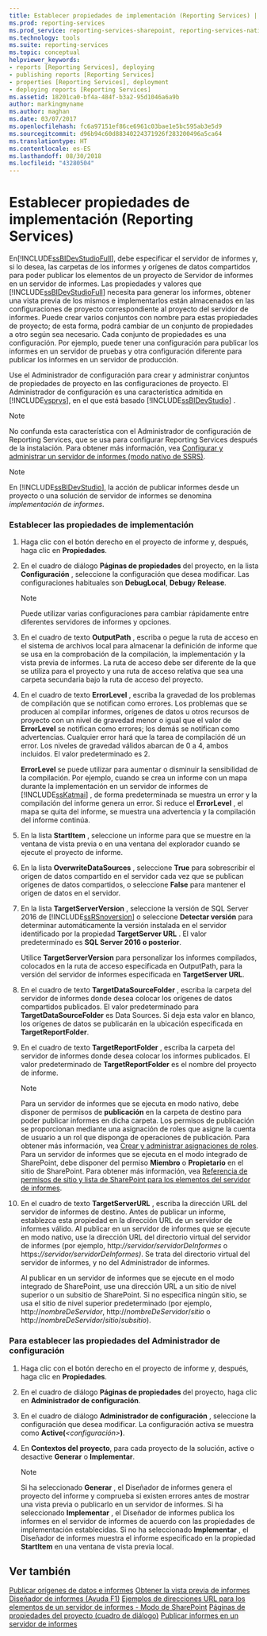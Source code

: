 ```yaml
---
title: Establecer propiedades de implementación (Reporting Services) | Microsoft Docs
ms.prod: reporting-services
ms.prod_service: reporting-services-sharepoint, reporting-services-native
ms.technology: tools
ms.suite: reporting-services
ms.topic: conceptual
helpviewer_keywords:
- reports [Reporting Services], deploying
- publishing reports [Reporting Services]
- properties [Reporting Services], deployment
- deploying reports [Reporting Services]
ms.assetid: 18201ca0-bf4a-484f-b3a2-95d1046a6a9b
author: markingmyname
ms.author: maghan
ms.date: 03/07/2017
ms.openlocfilehash: fc6a97151ef86ce6961c03bae1e5bc595ab3e5d9
ms.sourcegitcommit: d96b94c60d88340224371926f283200496a5ca64
ms.translationtype: HT
ms.contentlocale: es-ES
ms.lasthandoff: 08/30/2018
ms.locfileid: "43280504"
---
```

# <a name="set-deployment-properties-reporting-services"></a>Establecer propiedades de implementación (Reporting Services)

  En[!INCLUDE[ssBIDevStudioFull](../../includes/ssbidevstudiofull-md.md)], debe especificar el servidor de informes y, si lo desea, las carpetas de los informes y orígenes de datos compartidos para poder publicar los elementos de un proyecto de Servidor de informes en un servidor de informes. Las propiedades y valores que [!INCLUDE[ssBIDevStudioFull](../../includes/ssbidevstudiofull-md.md)] necesita para generar los informes, obtener una vista previa de los mismos e implementarlos están almacenados en las configuraciones de proyecto correspondiente al proyecto del servidor de informes. Puede crear varios conjuntos con nombre para estas propiedades de proyecto; de esta forma, podrá cambiar de un conjunto de propiedades a otro según sea necesario. Cada conjunto de propiedades es una configuración. Por ejemplo, puede tener una configuración para publicar los informes en un servidor de pruebas y otra configuración diferente para publicar los informes en un servidor de producción.  
  
 Use el Administrador de configuración para crear y administrar conjuntos de propiedades de proyecto en las configuraciones de proyecto. El Administrador de configuración es una característica admitida en [!INCLUDE[vsprvs](../../includes/vsprvs-md.md)], en el que está basado [!INCLUDE[ssBIDevStudio](../../includes/ssbidevstudio-md.md)] .  
  
> [!NOTE]  
>  No confunda esta característica con el Administrador de configuración de Reporting Services, que se usa para configurar Reporting Services después de la instalación. Para obtener más información, vea [Configurar y administrar un servidor de informes &#40;modo nativo de SSRS&#41;](../../reporting-services/report-server/configure-and-administer-a-report-server-ssrs-native-mode.md).  
  
> [!NOTE]  
>  En [!INCLUDE[ssBIDevStudio](../../includes/ssbidevstudio-md.md)], la acción de publicar informes desde un proyecto o una solución de servidor de informes se denomina *implementación de informes*.  
  
### <a name="to-set-deployment-properties"></a>Establecer las propiedades de implementación
  
1. Haga clic con el botón derecho en el proyecto de informe y, después, haga clic en **Propiedades**.  
  
2. En el cuadro de diálogo **Páginas de propiedades** del proyecto, en la lista **Configuración** , seleccione la configuración que desea modificar. Las configuraciones habituales son **DebugLocal**, **Debug**y **Release**.  
  
    > [!NOTE]  
    >  Puede utilizar varias configuraciones para cambiar rápidamente entre diferentes servidores de informes y opciones.  
  
3. En el cuadro de texto **OutputPath**  , escriba o pegue la ruta de acceso en el sistema de archivos local para almacenar la definición de informe que se usa en la comprobación de la compilación, la implementación y la vista previa de informes. La ruta de acceso debe ser diferente de la que se utiliza para el proyecto y una ruta de acceso relativa que sea una carpeta secundaria bajo la ruta de acceso del proyecto.  
  
4. En el cuadro de texto **ErrorLevel**  , escriba la gravedad de los problemas de compilación que se notifican como errores. Los problemas que se producen al compilar informes, orígenes de datos u otros recursos de proyecto con un nivel de gravedad menor o igual que el valor de **ErrorLevel**  se notifican como errores; los demás se notifican como advertencias. Cualquier error hará que la tarea de compilación dé un error. Los niveles de gravedad válidos abarcan de 0 a 4, ambos incluidos. El valor predeterminado es 2.  
  
     **ErrorLevel** se puede utilizar para aumentar o disminuir la sensibilidad de la compilación. Por ejemplo, cuando se crea un informe con un mapa durante la implementación en un servidor de informes de [!INCLUDE[ssKatmai](../../includes/sskatmai-md.md)] , de forma predeterminada se muestra un error y la compilación del informe genera un error. Si reduce el **ErrorLevel** , el mapa se quita del informe, se muestra una advertencia y la compilación del informe continúa.  
  
5. En la lista **StartItem**  , seleccione un informe para que se muestre en la ventana de vista previa o en una ventana del explorador cuando se ejecute el proyecto de informe.  
  
6. En la lista **OverwriteDataSources** , seleccione **True** para sobrescribir el origen de datos compartido en el servidor cada vez que se publican orígenes de datos compartidos, o seleccione **False** para mantener el origen de datos en el servidor.  
  
7. En la lista **TargetServerVersion** , seleccione la versión de SQL Server 2016 de [!INCLUDE[ssRSnoversion](../../includes/ssrsnoversion-md.md)] o seleccione **Detectar versión** para determinar automáticamente la versión instalada en el servidor identificado por la propiedad **TargetServer URL** . El valor predeterminado es **SQL Server 2016 o posterior**.  
  
     Utilice **TargetServerVersion** para personalizar los informes compilados, colocados en la ruta de acceso especificada en OutputPath, para la versión del servidor de informes especificada en **TargetServer URL**.  
  
8. En el cuadro de texto **TargetDataSourceFolder** , escriba la carpeta del servidor de informes donde desea colocar los orígenes de datos compartidos publicados. El valor predeterminado para **TargetDataSourceFolder** es Data Sources. Si deja esta valor en blanco, los orígenes de datos se publicarán en la ubicación especificada en **TargetReportFolder**.  
  
9. En el cuadro de texto **TargetReportFolder** , escriba la carpeta del servidor de informes donde desea colocar los informes publicados. El valor predeterminado de **TargetReportFolder**  es el nombre del proyecto de informe.  
  
    > [!NOTE]  
    >  Para un servidor de informes que se ejecuta en modo nativo, debe disponer de permisos de **publicación** en la carpeta de destino para poder publicar informes en dicha carpeta. Los permisos de publicación se proporcionan mediante una asignación de roles que asigne la cuenta de usuario a un rol que disponga de operaciones de publicación. Para obtener más información, vea [Crear y administrar asignaciones de roles](../../reporting-services/security/create-and-manage-role-assignments.md). Para un servidor de informes que se ejecuta en el modo integrado de SharePoint, debe disponer del permiso **Miembro** o **Propietario** en el sitio de SharePoint. Para obtener más información, vea [Referencia de permisos de sitio y lista de SharePoint para los elementos del servidor de informes](../../reporting-services/security/sharepoint-site-and-list-permission-reference-for-report-server-items.md).  
  
10. En el cuadro de texto **TargetServerURL** , escriba la dirección URL del servidor de informes de destino. Antes de publicar un informe, establezca esta propiedad en la dirección URL de un servidor de informes válido. Al publicar en un servidor de informes que se ejecute en modo nativo, use la dirección URL del directorio virtual del servidor de informes (por ejemplo, http:*//servidor/servidorDeInformes* o https:*//servidor/servidorDeInformes)*. Se trata del directorio virtual del servidor de informes, y no del Administrador de informes.  
  
     Al publicar en un servidor de informes que se ejecute en el modo integrado de SharePoint, use una dirección URL a un sitio de nivel superior o un subsitio de SharePoint. Si no especifica ningún sitio, se usa el sitio de nivel superior predeterminado (por ejemplo, http://*nombreDeServidor*, http://*nombreDeServidor*/*sitio* o http://*nombreDeServidor*/*sitio*/*subsitio*).  
  
### <a name="to-set-configuration-manager-properties"></a>Para establecer las propiedades del Administrador de configuración  
  
1. Haga clic con el botón derecho en el proyecto de informe y, después, haga clic en **Propiedades**.  
  
2. En el cuadro de diálogo **Páginas de propiedades** del proyecto, haga clic en **Administrador de configuración**.  
  
3. En el cuadro de diálogo **Administrador de configuración** , seleccione la configuración que desea modificar. La configuración activa se muestra como **Active(***\<configuración>***)**.  
  
4. En **Contextos del proyecto**, para cada proyecto de la solución, active o desactive **Generar** o **Implementar**.  
  
    > [!NOTE]  
    >  Si ha seleccionado **Generar** , el Diseñador de informes genera el proyecto del informe y comprueba si existen errores antes de mostrar una vista previa o publicarlo en un servidor de informes. Si ha seleccionado **Implementar** , el Diseñador de informes publica los informes en el servidor de informes de acuerdo con las propiedades de implementación establecidas. Si no ha seleccionado **Implementar** , el Diseñador de informes muestra el informe especificado en la propiedad **StartItem** en una ventana de vista previa local.  
  
## <a name="see-also"></a>Ver también  
 [Publicar orígenes de datos e informes](../../reporting-services/reports/publishing-data-sources-and-reports.md) [Obtener la vista previa de informes](../../reporting-services/reports/previewing-reports.md) [Diseñador de informes (Ayuda F1)](../../reporting-services/tools/report-designer-f1-help.md) [Ejemplos de direcciones URL para los elementos de un servidor de informes - Modo de SharePoint](../../reporting-services/tools/url-examples-for-items-on-a-report-server-sharepoint-mode.md) [Páginas de propiedades del proyecto (cuadro de diálogo)](../../reporting-services/tools/project-property-pages-dialog-box.md) [Publicar informes en un servidor de informes](../../reporting-services/reports/publishing-reports-to-a-report-server.md)
